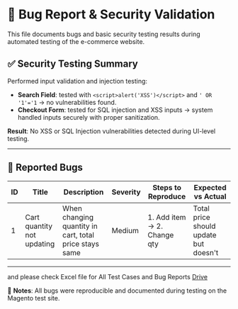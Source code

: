 # 🐞 Bug Report & Security Validation

This file documents bugs and basic security testing results during automated testing of the e-commerce website.

## ✅ Security Testing Summary

Performed input validation and injection testing:

- **Search Field**: tested with `<script>alert('XSS')</script>` and `' OR '1'='1` → no vulnerabilities found.
- **Checkout Form**: tested for SQL injection and XSS inputs → system handled inputs securely with proper sanitization.

**Result**: No XSS or SQL Injection vulnerabilities detected during UI-level testing.

---

## 🐛 Reported Bugs

| ID  | Title                      | Description                                           | Severity | Steps to Reproduce | Expected vs Actual |
|-----|----------------------------|-------------------------------------------------------|----------|---------------------|--------------------|
| 1   | Cart quantity not updating | When changing quantity in cart, total price stays same | Medium   | 1. Add item → 2. Change qty | Total price should update but doesn't |
---
and please check Excel file for All Test Cases and Bug Reports
[Drive](https://docs.google.com/spreadsheets/d/1uZV7iLE72e8lBXsiv79D_1v64PSQyiX6/edit?usp=drive_link&ouid=113430173013318065519&rtpof=true&sd=true)

📌 **Notes**: All bugs were reproducible and documented during testing on the Magento test site.
